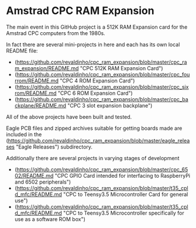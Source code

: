 # Amstrad CPC RAM Expansion

The main event in this GitHub project is a 512K RAM Expansion card for the Amstrad CPC computers from the 1980s.

In fact there are several mini-projects in here and each has its own local README file:

  * (https://github.com/revaldinho/cpc_ram_expansion/blob/master/cpc_ram_expansion/README.md "CPC 512K RAM Expansion Card")
  * (https://github.com/revaldinho/cpc_ram_expansion/blob/master/cpc_fourrom/README.md "CPC 4 ROM Expansion Card")
  * (https://github.com/revaldinho/cpc_ram_expansion/blob/master/cpc_sixrom/README.md "CPC 6 ROM Expansion Card")
  * (https://github.com/revaldinho/cpc_ram_expansion/blob/master/cpc_backplane/README.md "CPC 3 slot expansion backplane")

All of the above projects have been built and tested.

Eagle PCB files and zipped archives suitable for getting boards made are included in the  (https://github.com/revaldinho/cpc_ram_expansion/blob/master/eagle_releases "Eagle Releases") subdirectory.

Additionally there are several projects in varying stages of development

* (https://github.com/revaldinho/cpc_ram_expansion/blob/master/cpc_6502/README.md "CPC GPIO Card intended for interfacing to RaspberryPi and 6502 peripherals")
* (https://github.com/revaldinho/cpc_ram_expansion/blob/master/t35_cpld_mfc/README.md "CPC to Teensy3.5 Microcontroller Card for general use")
* (https://github.com/revaldinho/cpc_ram_expansion/blob/master/t35_cpld_mfc/README.md "CPC to Teensy3.5 Microcontroller specifically for use as a software ROM box")        

